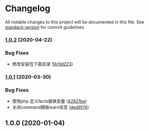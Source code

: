 # Changelog

All notable changes to this project will be documented in this file. See [standard-version](https://github.com/conventional-changelog/standard-version) for commit guidelines.

### [1.0.2](https://github.com/daixijun/ansible-role-php-mcrypt/compare/v1.0.1...v1.0.2) (2020-04-22)


### Bug Fixes

* 修改安装包下载目录 ([9c9d223](https://github.com/daixijun/ansible-role-php-mcrypt/commit/9c9d22393de63c01f7b07e4861af1aef92852aef))

### [1.0.1](https://github.com/daixijun/ansible-role-php-mcrypt/compare/v1.0.0...v1.0.1) (2020-03-30)


### Bug Fixes

* 使用php 定义facts替换变量 ([42821be](https://github.com/daixijun/ansible-role-php-mcrypt/commit/42821be06c410fd23bf0be34ac3a16509de00141))
* 关闭command模板warn信息 ([ded6f74](https://github.com/daixijun/ansible-role-php-mcrypt/commit/ded6f74da74f772aa6cbea81ed1598d2a04705f4))

## 1.0.0 (2020-01-04)
